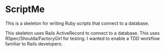 ScriptMe
========

This is a skeleton for writing Ruby scripts that connect to a database.

This skeleton uses Rails ActiveRecord to connect to a database. This
uses RSpec/Shoulda/FactoryGirl for testing. I wanted to enable a TDD
workflow familiar to Rails developers.
